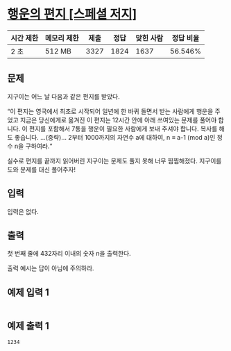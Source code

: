 # [행운의 편지 [스페셜 저지]](https://www.acmicpc.net/problem/13311)

| 시간 제한 | 메모리 제한 | 제출 | 정답 | 맞힌 사람 | 정답 비율 |
| --- | --- | --- | --- | --- | --- |
| 2 초 | 512 MB | 3327 | 1824 | 1637 | 56.546% |

## 문제

지구이는 어느 날 다음과 같은 편지를 받았다.

“이 편지는 영국에서 최초로 시작되어 일년에 한 바퀴 돌면서 받는 사람에게 행운을 주었고 지금은 당신에게로 옮겨진 이 편지는 12시간 안에 아래 쓰여있는 문제를 풀어야 합니다. 이 편지를 포함해서 7통을 행운이 필요한 사람에게 보내 주셔야 합니다. 복사를 해도 좋습니다. ...(중략)… 2부터 1000까지의 자연수 a에 대하여, n ≡ a­-1 (mod a)인 정수 n을 구하여라.“

실수로 편지를 끝까지 읽어버린 지구이는 문제도 풀지 못해 너무 찜찜해졌다. 지구이를 도와 문제를 대신 풀어주자!

## 입력

입력은 없다.

## 출력

첫 번째 줄에 432자리 이내의 숫자 n을 출력한다.

출력 예시는 답이 아님에 주의하라.

## 예제 입력 1

```

```

## 예제 출력 1

```
1234
```
